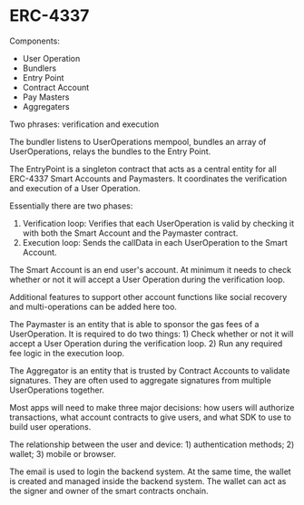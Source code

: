 # ERC-4337

Components:
- User Operation
- Bundlers
- Entry Point
- Contract Account
- Pay Masters
- Aggregaters

Two phrases: verification and execution

The bundler listens to UserOperations mempool, bundles an array of UserOperations, relays the bundles to the Entry Point.

The EntryPoint is a singleton contract that acts as a central entity for all ERC-4337 Smart Accounts and Paymasters. It coordinates the verification and execution of a User Operation.

Essentially there are two phases:

1. Verification loop: Verifies that each UserOperation is valid by checking it with both the Smart Account and the Paymaster contract.
2. Execution loop: Sends the callData in each UserOperation to the Smart Account.

The Smart Account is an end user's account. At minimum it needs to check whether or not it will accept a User Operation during the verification loop.

Additional features to support other account functions like social recovery and multi-operations can be added here too.

The Paymaster is an entity that is able to sponsor the gas fees of a UserOperation. It is required to do two things: 1) Check whether or not it will accept a User Operation during the verification loop. 2) Run any required fee logic in the execution loop.

The Aggregator is an entity that is trusted by Contract Accounts to validate signatures. They are often used to aggregate signatures from multiple UserOperations together.

Most apps will need to make three major decisions: how users will authorize transactions, what account contracts to give users, and what SDK to use to build user operations.

The relationship between the user and device: 1) authentication methods; 2) wallet; 3) mobile or browser.


The email is used to login the backend system. At the same time, the wallet is created and managed inside the backend system. The wallet can act as the signer and owner of the smart contracts onchain.
